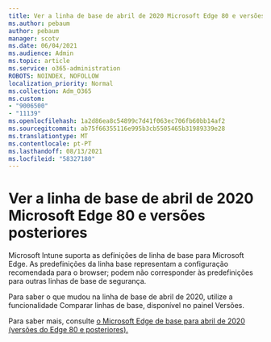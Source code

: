 ```yaml
---
title: Ver a linha de base de abril de 2020 Microsoft Edge 80 e versões posteriores
ms.author: pebaum
author: pebaum
manager: scotv
ms.date: 06/04/2021
ms.audience: Admin
ms.topic: article
ms.service: o365-administration
ROBOTS: NOINDEX, NOFOLLOW
localization_priority: Normal
ms.collection: Adm_O365
ms.custom:
- "9006500"
- "11139"
ms.openlocfilehash: 1a2d86ea8c54899c7d41f063ec706fb60bb14af2
ms.sourcegitcommit: ab75f66355116e995b3cb5505465b31989339e28
ms.translationtype: MT
ms.contentlocale: pt-PT
ms.lasthandoff: 08/13/2021
ms.locfileid: "58327180"
---
```

# <a name="view-the-april-2020-baseline-for-microsoft-edge-versions-80-and-later"></a>Ver a linha de base de abril de 2020 Microsoft Edge 80 e versões posteriores

Microsoft Intune suporta as definições de linha de base para Microsoft Edge. As predefinições da linha base representam a configuração recomendada para o browser; podem não corresponder às predefinições para outras linhas de base de segurança.

Para saber o que mudou na linha de base de abril de 2020, utilize a funcionalidade Comparar linhas de base, disponível no painel Versões.

Para saber mais, consulte [o Microsoft Edge de base para abril de 2020 (versões do Edge 80 e posteriores).](https://docs.microsoft.com/mem/intune/protect/security-baseline-settings-edge?pivots=edge-april-2020)